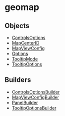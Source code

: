# geomap

## Objects

 * <span class="badge object-type-class"></span> [ControlsOptions](./object-ControlsOptions.md)
 * <span class="badge object-type-enum"></span> [MapCenterID](./object-MapCenterID.md)
 * <span class="badge object-type-class"></span> [MapViewConfig](./object-MapViewConfig.md)
 * <span class="badge object-type-class"></span> [Options](./object-Options.md)
 * <span class="badge object-type-enum"></span> [TooltipMode](./object-TooltipMode.md)
 * <span class="badge object-type-class"></span> [TooltipOptions](./object-TooltipOptions.md)
## Builders

 * <span class="badge builder"></span> [ControlsOptionsBuilder](./builder-ControlsOptionsBuilder.md)
 * <span class="badge builder"></span> [MapViewConfigBuilder](./builder-MapViewConfigBuilder.md)
 * <span class="badge builder"></span> [PanelBuilder](./builder-PanelBuilder.md)
 * <span class="badge builder"></span> [TooltipOptionsBuilder](./builder-TooltipOptionsBuilder.md)
